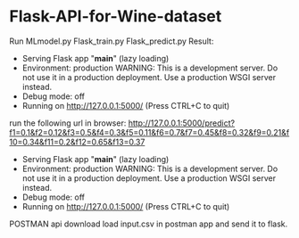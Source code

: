 # Flask-API-for-Wine-dataset

Run MLmodel.py
Flask_train.py
Flask_predict.py
Result:
 * Serving Flask app "__main__" (lazy loading)
 * Environment: production
   WARNING: This is a development server. Do not use it in a production deployment.
   Use a production WSGI server instead.
 * Debug mode: off
 * Running on http://127.0.0.1:5000/ (Press CTRL+C to quit)
 
 
 run the following url in browser:
 http://127.0.0.1:5000/predict?f1=0.1&f2=0.12&f3=0.5&f4=0.3&f5=0.11&f6=0.7&f7=0.45&f8=0.32&f9=0.21&f10=0.34&f11=0.2&f12=0.65&f13=0.37 

* Serving Flask app "__main__" (lazy loading)
 * Environment: production
   WARNING: This is a development server. Do not use it in a production deployment.
   Use a production WSGI server instead.
 * Debug mode: off
 * Running on http://127.0.0.1:5000/ (Press CTRL+C to quit)
 
 POSTMAN api download 
 load input.csv in postman app and send it to flask.
